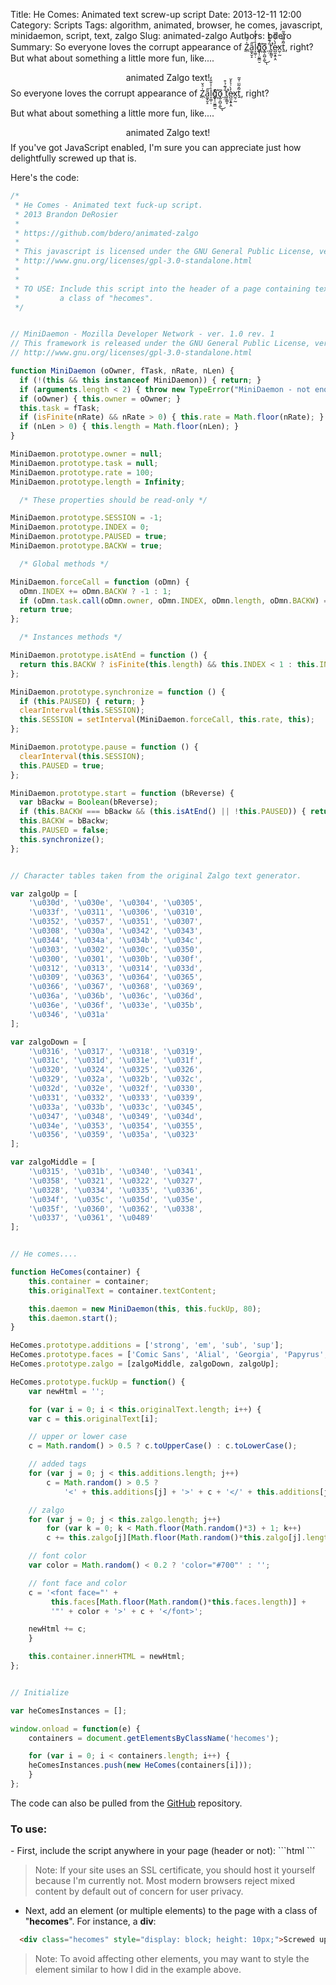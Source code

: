 Title: He Comes: Animated text screw-up script
Date: 2013-12-11 12:00
Category: Scripts
Tags: algorithm, animated, browser, he comes, javascript, minidaemon, script, text, zalgo
Slug: animated-zalgo
Authors: bdero
Summary: <script type="text/javascript" src="http://bdero.me/animated-zalgo/hecomes.js"></script>So everyone loves the corrupt appearance of <a href="http://www.marlborotech.com/Zalgo.html" title="Zalgo text generator" target="_blank">Z̹̍ͣ̌a͚̝̮̝̎͞l̞͚̣̣ͭ͐̌͒̒gͬ͆҉̣͎̹̤̱̳̮o͖̣̱̺͔̰͆͜ͅ ̨̤̎́͊̉͒ť̬̯͚̞̕e̷̺̫̝̱̩̯̓̀͑͛̽̆x̼̹̰t̃̂̃ͫ̍̄͂</a>, right? But what about something a little more fun, like.... <div class="hecomes" style="display: block; height: 10px; text-align: center;">animated Zalgo text!</div>

<script type="text/javascript" src="http://bdero.me/animated-zalgo/hecomes.js"></script>So everyone loves the corrupt appearance of <a href="http://www.marlborotech.com/Zalgo.html" title="Zalgo text generator" target="_blank">Z̹̍ͣ̌a͚̝̮̝̎͞l̞͚̣̣ͭ͐̌͒̒gͬ͆҉̣͎̹̤̱̳̮o͖̣̱̺͔̰͆͜ͅ ̨̤̎́͊̉͒ť̬̯͚̞̕e̷̺̫̝̱̩̯̓̀͑͛̽̆x̼̹̰t̃̂̃ͫ̍̄͂</a>, right?

But what about something a little more fun, like.... <div class="hecomes" style="display: block; height: 10px; text-align: center;">animated Zalgo text!</div>

<!--more-->

If you've got JavaScript enabled, I'm sure you can appreciate just how delightfully screwed up that is.

Here's the code:

```javascript
/*
 * He Comes - Animated text fuck-up script.
 * 2013 Brandon DeRosier
 *
 * https://github.com/bdero/animated-zalgo
 *
 * This javascript is licensed under the GNU General Public License, version 3 or later.
 * http://www.gnu.org/licenses/gpl-3.0-standalone.html
 *
 *
 * TO USE: Include this script into the header of a page containing text element(s) with
 *         a class of "hecomes".
 */


// MiniDaemon - Mozilla Developer Network - ver. 1.0 rev. 1
// This framework is released under the GNU General Public License, version 3 or later.
// http://www.gnu.org/licenses/gpl-3.0-standalone.html

function MiniDaemon (oOwner, fTask, nRate, nLen) {
  if (!(this && this instanceof MiniDaemon)) { return; }
  if (arguments.length < 2) { throw new TypeError("MiniDaemon - not enough arguments"); }
  if (oOwner) { this.owner = oOwner; }
  this.task = fTask;
  if (isFinite(nRate) && nRate > 0) { this.rate = Math.floor(nRate); }
  if (nLen > 0) { this.length = Math.floor(nLen); }
}

MiniDaemon.prototype.owner = null;
MiniDaemon.prototype.task = null;
MiniDaemon.prototype.rate = 100;
MiniDaemon.prototype.length = Infinity;

  /* These properties should be read-only */

MiniDaemon.prototype.SESSION = -1;
MiniDaemon.prototype.INDEX = 0;
MiniDaemon.prototype.PAUSED = true;
MiniDaemon.prototype.BACKW = true;

  /* Global methods */

MiniDaemon.forceCall = function (oDmn) {
  oDmn.INDEX += oDmn.BACKW ? -1 : 1;
  if (oDmn.task.call(oDmn.owner, oDmn.INDEX, oDmn.length, oDmn.BACKW) === false || oDmn.isAtEnd()) { oDmn.pause(); return false; }
  return true;
};

  /* Instances methods */

MiniDaemon.prototype.isAtEnd = function () {
  return this.BACKW ? isFinite(this.length) && this.INDEX < 1 : this.INDEX + 1 > this.length;
};

MiniDaemon.prototype.synchronize = function () {
  if (this.PAUSED) { return; }
  clearInterval(this.SESSION);
  this.SESSION = setInterval(MiniDaemon.forceCall, this.rate, this);
};

MiniDaemon.prototype.pause = function () {
  clearInterval(this.SESSION);
  this.PAUSED = true;
};

MiniDaemon.prototype.start = function (bReverse) {
  var bBackw = Boolean(bReverse);
  if (this.BACKW === bBackw && (this.isAtEnd() || !this.PAUSED)) { return; }
  this.BACKW = bBackw;
  this.PAUSED = false;
  this.synchronize();
};


// Character tables taken from the original Zalgo text generator.

var zalgoUp = [
    '\u030d', '\u030e', '\u0304', '\u0305',
    '\u033f', '\u0311', '\u0306', '\u0310',
    '\u0352', '\u0357', '\u0351', '\u0307',
    '\u0308', '\u030a', '\u0342', '\u0343',
    '\u0344', '\u034a', '\u034b', '\u034c',
    '\u0303', '\u0302', '\u030c', '\u0350',
    '\u0300', '\u0301', '\u030b', '\u030f',
    '\u0312', '\u0313', '\u0314', '\u033d',
    '\u0309', '\u0363', '\u0364', '\u0365',
    '\u0366', '\u0367', '\u0368', '\u0369',
    '\u036a', '\u036b', '\u036c', '\u036d',
    '\u036e', '\u036f', '\u033e', '\u035b',
    '\u0346', '\u031a'
];

var zalgoDown = [
    '\u0316', '\u0317', '\u0318', '\u0319',
    '\u031c', '\u031d', '\u031e', '\u031f',
    '\u0320', '\u0324', '\u0325', '\u0326',
    '\u0329', '\u032a', '\u032b', '\u032c',
    '\u032d', '\u032e', '\u032f', '\u0330',
    '\u0331', '\u0332', '\u0333', '\u0339',
    '\u033a', '\u033b', '\u033c', '\u0345',
    '\u0347', '\u0348', '\u0349', '\u034d',
    '\u034e', '\u0353', '\u0354', '\u0355',
    '\u0356', '\u0359', '\u035a', '\u0323'
];

var zalgoMiddle = [
    '\u0315', '\u031b', '\u0340', '\u0341',
    '\u0358', '\u0321', '\u0322', '\u0327',
    '\u0328', '\u0334', '\u0335', '\u0336',
    '\u034f', '\u035c', '\u035d', '\u035e',
    '\u035f', '\u0360', '\u0362', '\u0338',
    '\u0337', '\u0361', '\u0489'
];


// He comes....

function HeComes(container) {
    this.container = container;
    this.originalText = container.textContent;

    this.daemon = new MiniDaemon(this, this.fuckUp, 80);
    this.daemon.start();
}

HeComes.prototype.additions = ['strong', 'em', 'sub', 'sup'];
HeComes.prototype.faces = ['Comic Sans', 'Alial', 'Georgia', 'Papyrus', 'Mono'];
HeComes.prototype.zalgo = [zalgoMiddle, zalgoDown, zalgoUp];

HeComes.prototype.fuckUp = function() {
    var newHtml = '';

    for (var i = 0; i < this.originalText.length; i++) {
	var c = this.originalText[i];

	// upper or lower case
	c = Math.random() > 0.5 ? c.toUpperCase() : c.toLowerCase();

	// added tags
	for (var j = 0; j < this.additions.length; j++)
	    c = Math.random() > 0.5 ?
	        '<' + this.additions[j] + '>' + c + '</' + this.additions[j] + '>' : c;

	// zalgo
	for (var j = 0; j < this.zalgo.length; j++)
	    for (var k = 0; k < Math.floor(Math.random()*3) + 1; k++)
		c += this.zalgo[j][Math.floor(Math.random()*this.zalgo[j].length)];

	// font color
	var color = Math.random() < 0.2 ? 'color="#700"' : '';

	// font face and color
	c = '<font face="' +
	     this.faces[Math.floor(Math.random()*this.faces.length)] +
	     '"' + color + '>' + c + '</font>';

	newHtml += c;
    }

    this.container.innerHTML = newHtml;
};


// Initialize

var heComesInstances = [];

window.onload = function(e) {
    containers = document.getElementsByClassName('hecomes');

    for (var i = 0; i < containers.length; i++) {
	heComesInstances.push(new HeComes(containers[i]));
    }
};
```

The code can also be pulled from the <a href="https://github.com/bdero/animated-zalgo/blob/gh-pages/hecomes.js" title="hecomes.js" target="_blank">GitHub</a> repository.

<h3>To use:</h3>
- First, include the script anywhere in your page (header or not):
```html
  <script type="text/javascript" src="http://bdero.me/animated-zalgo/hecomes.js"></script>
```

  > Note: If your site uses an SSL certificate, you should host it yourself because I'm currently not. Most modern browsers reject mixed content by default out of concern for user privacy.

- Next, add an element (or multiple elements) to the page with a class of "<strong>hecomes</strong>". For instance, a <strong>div</strong>:
```html
  <div class="hecomes" style="display: block; height: 10px;">Screwed up text!</div>
```

  > Note: To avoid affecting other elements, you may want to style the element similar to how I did in the example above.

